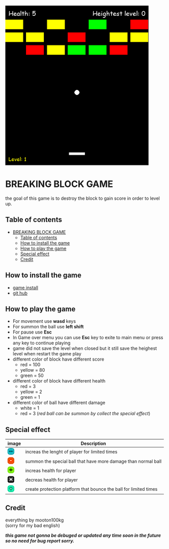 ![game preview](Assets/game_preview.png)
# BREAKING BLOCK GAME
the goal of this game is to destroy the block to gain score in order to level up.

## Table of contents
- [BREAKING BLOCK GAME](#breaking-block-game)
  - [Table of contents](#table-of-contents)
  - [How to install the game](#how-to-install-the-game)
  - [How to play the game](#how-to-play-the-game)
  - [Special effect](#special-effect)
  - [Credit](#credit)

## How to install the game
- [game install](https://www.markdownguide.org/extended-syntax/)
- [git hub]()

## How to play the game
- For movement use **wasd** keys
- For summon the ball use **left shift**
- For pause use **Esc**
- In Game over menu you can use **Esc** key to exite to main menu or press any key to continue playing
- game did not save the level when closed but it still save the heighest level when restart the game play
- different color of block have different score
    - red = 100
    - yellow = 80
    - green = 50
- different color of block have different health
    - red = 3
    - yellow = 2
    - green = 1
- different color of ball have different damage
    - white = 1
    - red = 3 (*red ball can be summon by collect the special effect*)

## Special effect
|    image    | Description |
| ----------- | ----------- |
|![plus lenght](Assets/plus_lenght.png)| increas the lenght of player for limited times|
|![bomt bal](Assets/bom_ball.png)| summon the special ball that have more damage than normal ball|
|![heal](Assets/heal.png)| increas health for player|
|![damage](Assets/damage.png)| decreas health for player|
|![protection](Assets/protection.png)| create protection platform that bounce the ball for limited times|

## Credit
everything by mooton100kg\
(sorry for my bad english)


*__**this game not gonna be debuged or updated any time soon in the future so no need for bug report sorry.**__*